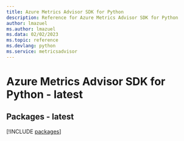```yaml
---
title: Azure Metrics Advisor SDK for Python
description: Reference for Azure Metrics Advisor SDK for Python
author: lmazuel
ms.author: lmazuel
ms.data: 02/02/2023
ms.topic: reference
ms.devlang: python
ms.service: metricsadvisor
---
```

# Azure Metrics Advisor SDK for Python - latest
## Packages - latest
[!INCLUDE [packages](metrics-advisor-index.md)]